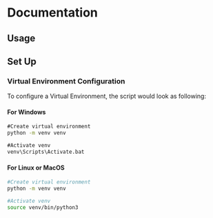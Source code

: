 # Documentation 

## Usage

## Set Up

### Virtual Environment Configuration

To configure a Virtual Environment, the script would look as following:

#### For Windows
```cmd
#Create virtual environment
python -m venv venv

#Activate venv
venv\Scripts\Activate.bat
```

#### For Linux or MacOS
```bash
#Create virtual environment
python -m venv venv

#Activate venv
source venv/bin/python3


```